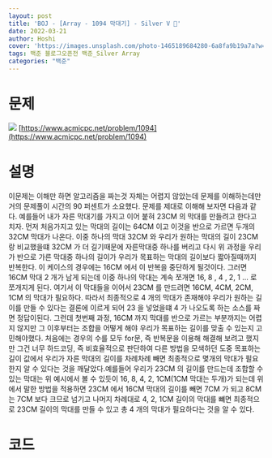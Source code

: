 ```yaml
---
layout: post
title: 'BOJ - [Array - 1094 막대기] - Silver V 🥈'
date: 2022-03-21
author: Hoshi
cover: 'https://images.unsplash.com/photo-1465189684280-6a8fa9b19a7a?w=1600&q=900'
tags: 백준 블로그오픈전 백준_Silver Array
categories: "백준"
---
```

# 문제
![]({{site.url}}/assets/img/posts_img/1094.png)
[https://www.acmicpc.net/problem/1094](https://www.acmicpc.net/problem/1094)

# 설명
이문제는 이해만 하면 알고리즘을 짜는것 자체는 어렵지 않았는데 문제를 이해하는데만 거의 문제풀이 시간의 90 퍼센트가 소요했다. 문제를 제대로 이해해 보자면 다음과 같다.
예를들어 내가 자른 막대기를 가지고 이어 붙혀 23CM 의 막대를 만들려고 한다고 치자. 먼저 처음가지고 있는 막대의 길이는 64CM 이고 이것을 반으로 가르면 두개의 32CM 막대가 나온다. 이중 하나의 막대 32CM 와 우리가 원하는 막대의 길이 23CM 랑 비교했을떄 32CM 가 더 길기때문에 자른막대중 하나를 버리고 다시 위 과정을 우리가 반으로 가른 막대중 하나의 길이가 우리가 목표하는 막대의 길이보다 짧아질때까지 반복한다. 이 케이스의 경우에는 16CM 에서 이 반복을 중단하게 될것이다. 그러면 16CM 막대 2 개가 남게 되는데 이중 하나의 막대는 계속 쪼개면 16, 8 , 4 , 2, 1 ... 로 쪼개지게 된다. 여기서 이 막대들을 이어서 23CM 를 만드려면 16CM, 4CM, 2CM, 1CM 의 막대가 필요하다. 따라서 최종적으로 4 개의 막대가 존재해야 우리가 원하는 길이를 만들 수 있다는 결론에 이르게 되어 23 을 넣었을떄 4 가 나오도록 하는 소스를 짜면 정답이된다. 그런데 첫번째 과정, 16CM 까지 막대를 반으로 가르는 부분까지는 어렵지 않지만 그 이후부터는 조합을 어떻게 해야 우리가 목표하는 길이를 맞출 수 있는지 고민해야했다. 처음에는 경우의 수를 모두 for문, 즉 반복문을 이용해 해결해 보려고 했지만 그건 너무 하드코딩, 즉 비효율적으로 판단하여 다른 방법을 모색하던 도중 목표하는 길이 값에서 우리가 자른 막대의 길이를 차례차례 빼면 최종적으로 몇개의 막대가 필요한지 알 수 있다는 것을 깨달았다.예를들어 우리가 23CM 의 길이를 만드는데 조합할 수 있는 막대는 위 예시에서 볼 수 있듯이 16, 8, 4, 2, 1CM(1CM 막대는 두개)가 되는데 위에서 말한 방법을 적용하면 23CM 에서 16CM 막대의 길이를 빼면 7CM 가 되고 8CM 는 7CM 보다 크므로 넘기고 나머지 차례대로 4, 2, 1CM 길이의 막대를 뺴면 최종적으로 23CM 길이의 막대를 만들 수 있고 총 4 개의 막대가 필요하다는 것을 알 수 있다.

# 코드

```c

```
